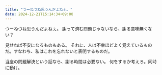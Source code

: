 ```yaml
---
title: "つーねづね思うんだよねぇ。"
date: 2024-12-21T15:14:34+09:00
---
```

つーねづね思うんだよねぇ。
謝って済む問題じゃないなら、謝る意味無くない？

見せねば不安になるものもある。
それに、人は不幸ほどよく覚えているものだ。すなわち、私はこれを忘れないと表明するものだ。

当座の問題解決という話なら、謝る時間は必要ない。
何をするか考えろ。同時に動け。
